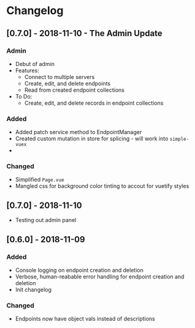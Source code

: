 # Changelog

## [0.7.0] - 2018-11-10 - The Admin Update

### Admin
- Debut of admin
- Features:
  - Connect to multiple servers
  - Create, edit, and delete endpoints
  - Read from created endpoint collections
- To Do:
  - Create, edit, and delete records in endpoint collections

### Added
- Added patch service method to EndpointManager
- Created custom mutation in store for splicing - will work into `simple-vuex`
- 

### Changed
- Simplified `Page.vue`
- Mangled css for background color tinting to accout for vuetify styles

## [0.7.0] - 2018-11-10
- Testing out admin panel

## [0.6.0] - 2018-11-09
### Added
- Console logging on endpoint creation and deletion
- Verbose, human-reabable error handling for endpoint creation and deletion
- Init changelog

### Changed
- Endpoints now have object vals instead of descriptions
